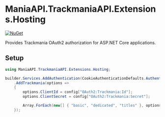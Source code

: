 # ManiaAPI.TrackmaniaAPI.Extensions.Hosting

[![NuGet](https://img.shields.io/nuget/vpre/ManiaAPI.TrackmaniaAPI.Extensions.Hosting?style=for-the-badge&logo=nuget)](https://www.nuget.org/packages/ManiaAPI.TrackmaniaAPI.Extensions.Hosting/)

Provides Trackmania OAuth2 authorization for ASP.NET Core applications.

## Setup

```cs
using ManiaAPI.TrackmaniaAPI.Extensions.Hosting;

builder.Services.AddAuthentication(CookieAuthenticationDefaults.AuthenticationScheme)
    .AddTrackmania(options =>
    {
        options.ClientId = config["OAuth2:Trackmania:Id"];
        options.ClientSecret = config["OAuth2:Trackmania:Secret"];

        Array.ForEach(new[] { "basic", "dedicated", "titles" }, options.Scope.Add);
    });
```